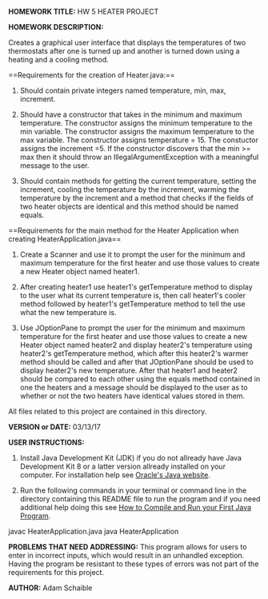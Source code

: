 **HOMEWORK TITLE:** HW 5 HEATER PROJECT

**HOMEWORK DESCRIPTION:**

Creates a graphical user interface that displays the temperatures of two thermostats after one is turned up and another is turned down using a heating and a cooling method.

==Requirements for the creation of Heater.java:==

1) Should contain private integers named temperature, min, max, increment.

2) Should have a constructor that takes in the minimum and maximum temperature. The constructor assigns the minimum temperature to the min variable. The constructor assigns the maximum temperature to the max variable. The constructor assigns temperature = 15. The constuctor assigns the increment =5. If the constructor discovers that the min >= max then it should throw an IllegalArgumentException with a meaningful message to the user.

3) Should contain methods for getting the current temperature, setting the increment, cooling the temperature by the increment, warming the temperature by the increment and a method that checks if the fields of two heater objects are identical and this method should be named equals.

==Requirements for the main method for the Heater Application when creating HeaterApplication.java==

1) Create a Scanner and use it to prompt the user for the minimum and maximum temperature for the first heater and use those values to create a new Heater object named heater1.

2) After creating heater1 use heater1's getTemperature method to display to the user what its current temperature is, then call heater1's cooler method followed by heater1's getTemperature method to tell the use what the new temperature is.

3) Use JOptionPane to prompt the user for the minimum and maximum temperature for the first heater and use those values to create a new Heater object named heater2 and display heater2's temperature using heater2's getTemperature method, which after this heater2's warmer method should be called and after that JOptionPane should be used to display heater2's new temperature. After that heater1 and heater2 should be compared to each other using the equals method contained in one the heaters and a message should be displayed to the user as to whether or not the two heaters have identical values stored in them.

All files related to this project are contained in this directory.

**VERSION or DATE:** 03/13/17

**USER INSTRUCTIONS:** 

1) Install Java Development Kit (JDK) if you do not allready have Java Development Kit 8 or a latter version allready installed on your computer. For installation help see [Oracle's Java website](https://www.oracle.com/java/technologies/javase-downloads.html).

2) Run the following commands in your terminal or command line in the directory containing this README file to run the program and if you need additional help doing this see [How to Compile and Run your First Java Program](https://beginnersbook.com/2013/05/first-java-program/).

javac HeaterApplication.java
java HeaterApplication

**PROBLEMS THAT NEED ADDRESSING:** This program allows for users to enter in incorrect inputs, which would result in an unhandled exception. Having the program be resistant to these types of errors was not part of the requirements for this project.

**AUTHOR:** Adam Schaible